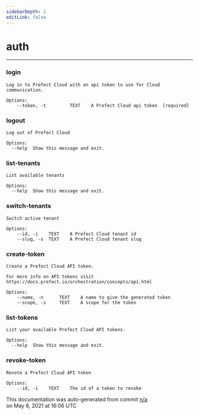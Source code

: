 ```yaml
---
sidebarDepth: 2
editLink: false
---
```

# auth
---
### login
```
Log in to Prefect Cloud with an api token to use for Cloud communication.

Options:
    --token, -t         TEXT    A Prefect Cloud api token  [required]
```

### logout
```
Log out of Prefect Cloud

Options:
  --help  Show this message and exit.
```

### list-tenants
```
List available tenants

Options:
  --help  Show this message and exit.
```

### switch-tenants
```
Switch active tenant

Options:
    --id, -i    TEXT    A Prefect Cloud tenant id
    --slug, -s  TEXT    A Prefect Cloud tenant slug
```

### create-token
```
Create a Prefect Cloud API token.

For more info on API tokens visit
https://docs.prefect.io/orchestration/concepts/api.html

Options:
    --name, -n      TEXT    A name to give the generated token
    --scope, -s     TEXT    A scope for the token
```

### list-tokens
```
List your available Prefect Cloud API tokens.

Options:
  --help  Show this message and exit.
```

### revoke-token
```
Revote a Prefect Cloud API token

Options:
    --id, -i    TEXT    The id of a token to revoke
```
<p class="auto-gen">This documentation was auto-generated from commit <a href='https://github.com/PrefectHQ/prefect/commit/n/a'>n/a</a> </br>on May 8, 2021 at 16:06 UTC</p>